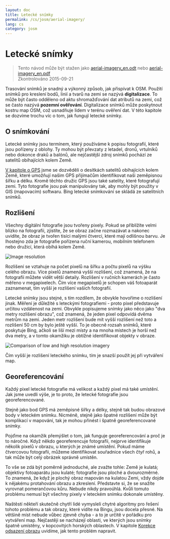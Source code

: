 ```yaml
---
layout: doc
title: Letecké snímky
permalink: /cs/josm/aerial-imagery/
lang: cs
category: josm
---
```


Letecké snímky
================

> Tento návod může být stažen jako [aerial-imagery_en.odt](/files/aerial-imagery_en.odt) nebo [aerial-imagery_en.pdf](/files/aerial-imagery_en.pdf)  
> Zkontrolováno 2015-09-21  

Trasování snímků je snadný a výkonný způsob, jak přispívat k OSM. Použití snímků pro kreslení bodů, linií a tvarů na zemi se nazývá **digitalizace**. To může být často odděleno od aktu shromažďování dat atributů na zemi, což se často nazývá **pozemní ověřování**. Digitalizace snímků může poskytnout kostru map OSM, což usnadňuje lidem v terénu ověření dat. V této kapitole se dozvíme trochu víc o tom, jak fungují letecké snímky.  

O snímkování
-------------

Letecké snímky jsou termínem, který používáme k popisu fotografií, které jsou pořízeny z oblohy. Ty mohou být převzaty z letadel, dronů, vrtulníků nebo dokonce draků a balónů, ale nejčastější zdroj snímků pochází ze satelitů obíhajících kolem Země.  

[V kapitole o GPS](/cs/mobil-mapping/using-gps) jsme se dozvěděli o desítkách satelitů obíhajících kolem Země, které umožňují našim GPS přijímačům identifikovat naši zeměpisnou šířku a délku. Kromě těchto družic GPS jsou také satelity, které fotografují zemi. Tyto fotografie jsou pak manipulovány tak, aby mohly být použity v GIS (mapovacím) softwaru. Bing letecké snímkování se skládá ze satelitních snímků.  

Rozlišení
----------

Všechny digitální fotografie jsou tvořeny pixely. Pokud se přiblížíte velmi blízko na fotografii, zjistíte, že se obraz začne rozmazávat a nakonec uvidíte, že obraz je tvořen tisíci malými čtverci, které mají odlišnou barvu. Je lhostejno zda je fotografie pořízena ruční kamerou, mobilním telefonem nebo družicí, která obíhá kolem Země.  

![Image resolution][]

Rozlišení se vztahuje na počet pixelů na šířku a počtu pixelů na výšku celého obrazu. Více pixelů znamená vyšší rozlišení, což znamená, že na fotografii můžete vidět větší detaily. Rozlišení v ručních kamerách je často měřeno v megapixelech. Čím více megapixelů je schopen váš fotoaparát zaznamenat, tím vyšší je rozlišení vašich fotografií.  

Letecké snímky jsou stejné, s tím rozdílem, že obvykle hovoříme o rozlišení jinak. Měření je důležité s leteckými fotografiemi - proto pixel představuje určitou vzdálenost na zemi. Obvykle popisujeme snímky jako něco jako "dva metry rozlišení obrazu", což znamená, že jeden pixel odpovídá dvěma metrům na zemi. Jeden metr rozlišení bude mít vyšší rozlišení než toto a rozlišení 50 cm by bylo ještě vyšší. To je obecně rozsah snímků, které poskytuje Bing, ačkoli se liší mezi místy a na mnoha místech je horší než dva metry, a v tomto okamžiku je obtížné identifikovat objekty v obraze.  

![Comparison of low and high resolution imagery][]

Čím vyšší je rozlišení leteckého snímku, tím je snazší použít jej při vytváření map.  

Georeferencování
---------------

Každý pixel letecké fotografie má velikost a každý pixel má také umístění. Jak jsme uvedli výše, je to proto, že letecké fotografie jsou georeferencované.  

Stejně jako bod GPS má zeměpisné šířky a délky, stejně tak budou obrazové body v leteckém snímku. Nicméně, stejně jako špatné rozlišení může být komplikací v mapování, tak je mohou přinést i špatně georeferencované snímky.  

Pojďme na okamžik přemýšlet o tom, jak funguje georeferencování a proč je to náročné. Když někdo georeferencuje fotografii, nejprve identifikuje několik pixelů v obrazu, u kterých je známé umístění. Pokud máme čtvercovou fotografii, můžeme identifikovat souřadnice všech čtyř rohů, a tak může být celý obrázek správně umístěn.  

To vše se zdá být poměrně jednoduché, ale zvažte tohle: Země je kulatá; objektivy fotoaparátu jsou kulaté; fotografie jsou ploché a dvourozměrné. To znamená, že když je plochý obraz mapován na kulatou Zemi, vždy dojde k nějakému protahování obrazu a zkreslení. Představte si, že se snažíte vyrovnat pomerančovou kůru. Nebude nikdy pravoúhlá. Kvůli tomuto problému nemusí být všechny pixely v leteckém snímku dokonale umístěny.  

Naštěstí někteří skutečně chytří lidé vymysleli chytré algoritmy pro řešení tohoto problému a tak obrazy, které vidíte na Bingu, jsou docela přesné. Na většině míst nebude vůbec zjevně chyba - a to je určitě v pořádku pro vytváření map. Nejčastěji se nacházejí oblasti, ve kterých jsou snímky špatně umístěny, v kopcovitých horských oblastech. V kapitole [Korekce odsazení obrazu](/cs/josm/correction-imagery-offset) uvidíme, jak tento problém napravit.  

[Image resolution]: /images/josm/orange-resolution.png
[Comparison of low and high resolution imagery]: /images/josm/low-res-high-res.png